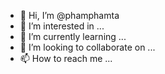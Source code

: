 - 👋 Hi, I’m @phamphamta
- 👀 I’m interested in ...
- 🌱 I’m currently learning ...
- 💞️ I’m looking to collaborate on ...
- 📫 How to reach me ...

<!---
phamphamta/phamphamta is a ✨ special ✨ repository because its `README.md` (this file) appears on your GitHub profile.
You can click the Preview link to take a look at your changes.
--->
